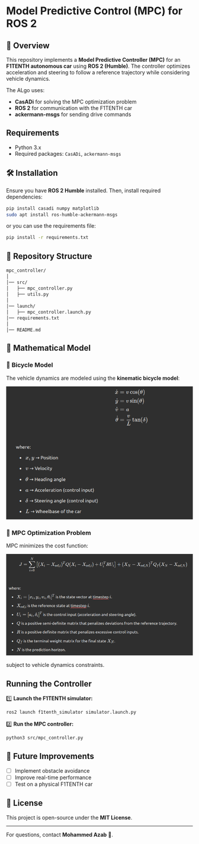 # Model Predictive Control (MPC) for ROS 2

## 📌 Overview
This repository implements a **Model Predictive Controller (MPC)** for an **F1TENTH autonomous car** using **ROS 2 (Humble)**. The controller optimizes acceleration and steering to follow a reference trajectory while considering vehicle dynamics.

The ALgo uses:
- **CasADi** for solving the MPC optimization problem
- **ROS 2** for communication with the F1TENTH car
- **ackermann-msgs** for sending drive commands

## Requirements
- Python 3.x
- Required packages: `CasADi`, `ackermann-msgs`

## 🛠 Installation
Ensure you have **ROS 2 Humble** installed. Then, install required dependencies:

```bash
pip install casadi numpy matplotlib
sudo apt install ros-humble-ackermann-msgs
```

or you can use the requirements file:

   ```bash
   pip install -r requirements.txt
   ```

## 📂 Repository Structure
```
mpc_controller/
│ 
│── src/
│   ├── mpc_controller.py    
│   ├── utils.py
│      
│── launch/
│   ├── mpc_controller.launch.py
│── requirements.txt
│
│── README.md                
```

## 📖 Mathematical Model
### 🚗 **Bicycle Model**
The vehicle dynamics are modeled using the **kinematic bicycle model**:

![Bicycle Model](resource/ModelEquation.png)


### 🎯 **MPC Optimization Problem**
MPC minimizes the cost function:

![Cost Function](resource/costFunction.png)

subject to vehicle dynamics constraints.

## Running the Controller
1️⃣ **Launch the F1TENTH simulator:**
```bash
ros2 launch f1tenth_simulator simulator.launch.py
```

2️⃣ **Run the MPC controller:**
```bash
python3 src/mpc_controller.py
```

## 📌 Future Improvements
- [ ] Implement obstacle avoidance
- [ ] Improve real-time performance
- [ ] Test on a physical F1TENTH car

## 📜 License
This project is open-source under the **MIT License**.

---
For questions, contact **Mohammed Azab** 🚀.



